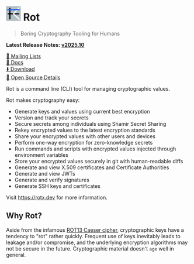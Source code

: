 # <img alt=logo src=rot.png width=40px> Rot

> Boring Cryptography Tooling for Humans

**Latest Release Notes: [v2025.10](https://rotx.dev/blog/whats-new-202510/)**

[:speech_balloon: Mailing Lists](https://rotx.dev/docs/references/mailing-lists/)\
[:book: Docs](https://rotx.dev/docs/)\
[:arrow_down: Download](https://rotx.dev/docs/guides/install-rot/)\
[:eyes: Open Source Details](https://candid.dev/open-source)

Rot is a command line (CLI) tool for managing cryptographic values.

Rot makes cryptography easy:

- Generate keys and values using current best encryption
- Version and track your secrets
- Secure secrets among individuals using Shamir Secret Sharing
- Rekey encrypted values to the latest encryption standards
- Share your encrypted values with other users and devices
- Perform one-way encryption for zero-knowledge secrets
- Run commands and scripts with encrypted values injected through environment variables
- Store your encrypted values securely in git with human-readable diffs
- Generate and view X.509 certificates and Certificate Authorities
- Generate and view JWTs
- Generate and verify signatures
- Generate SSH keys and certificates

Visit https://rotx.dev for more information.

## Why Rot?

Aside from the infamous [ROT13 Caeser cipher](https://en.wikipedia.org/wiki/ROT13), cryptographic keys have a tendency to "rot" rather quickly.  Frequent use of keys inevitably leads to leakage and/or compromise, and the underlying encryption algorithms may not be secure in the future.  Cryptographic material doesn't `age` well in general.
